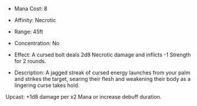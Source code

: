 - Mana Cost: 8
    
- Affinity: Necrotic
    
- Range: 45ft
    
- Concentration: No
    
- Effect: A cursed bolt deals 2d8 Necrotic damage and inflicts -1 Strength for 2 rounds.
    
- Description: A jagged streak of cursed energy launches from your palm and strikes the target, searing their flesh and weakening their body as a lingering curse takes hold.
    

Upcast: +1d8 damage per x2 Mana or increase debuff duration.
